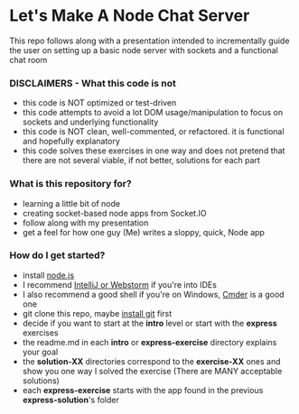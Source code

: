 # Let's Make A Node Chat Server #

This repo follows along with a presentation intended to incrementally guide the user on setting up a basic node server with sockets and a functional chat room


### DISCLAIMERS - What this code is not
* this code is NOT optimized or test-driven
* this code attempts to avoid a lot DOM usage/manipulation to focus on sockets and underlying functionality
* this code is NOT clean, well-commented, or refactored. it is functional and hopefully explanatory
* this code solves these exercises in one way and does not pretend that there are not several viable, if not better, solutions for each part


### What is this repository for?

* learning a little bit of node
* creating socket-based node apps from Socket.IO
* follow along with my presentation
* get a feel for how one guy (Me) writes a sloppy, quick, Node app

### How do I get started? ###

* install [node.js](http://nodejs.org/download/)
* I recommend [IntelliJ or Webstorm](https://www.jetbrains.com/webstorm/) if you're into IDEs
* I also recommend a good shell if you're on Windows, [Cmder](http://gooseberrycreative.com/cmder/) is a good one
* git clone this repo, maybe [install git](http://git-scm.com) first
* decide if you want to start at the **intro** level or start with the **express** exercises
* the readme.md in each **intro** or **express-exercise** directory explains your goal
* the **solution-XX** directories correspond to the **exercise-XX** ones and show you one way I solved the exercise (There are MANY acceptable solutions)
* each **express-exercise** starts with the app found in the previous **express-solution**'s folder